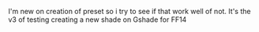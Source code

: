 I'm new on creation of preset so i try to see if that work well of not. 
It's the v3 of testing creating a new shade on Gshade for FF14 
